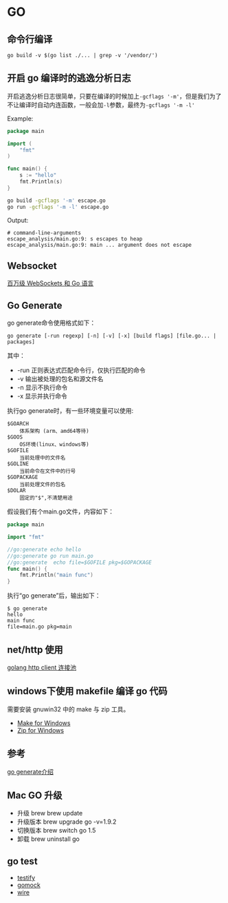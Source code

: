 # GO

## 命令行编译

```shell
go build -v $(go list ./... | grep -v '/vendor/')
```

## 开启 go 编译时的逃逸分析日志

开启逃逸分析日志很简单，只要在编译的时候加上`-gcflags '-m'`，但是我们为了不让编译时自动内连函数，一般会加`-l`参数，最终为`-gcflags '-m -l'`

Example:

```go
package main

import (
    "fmt"
)

func main() {
    s := "hello"
    fmt.Println(s)
}
```

```sh
go build -gcflags '-m' escape.go
go run -gcflags '-m -l' escape.go
```

Output:

```shell
# command-line-arguments
escape_analysis/main.go:9: s escapes to heap
escape_analysis/main.go:9: main ... argument does not escape
```

## Websocket

[百万级 WebSockets 和 Go 语言](https://colobu.com/2017/12/13/A-Million-WebSockets-and-Go/)

## Go Generate

go generate命令使用格式如下：

```shell
go generate [-run regexp] [-n] [-v] [-x] [build flags] [file.go... | packages]
```

其中：

- -run 正则表达式匹配命令行，仅执行匹配的命令
- -v 输出被处理的包名和源文件名
- -n 显示不执行命令
- -x 显示并执行命令

执行go generate时，有一些环境变量可以使用:

```shell
$GOARCH
    体系架构 (arm、amd64等待)
$GOOS
    OS环境(linux、windows等)
$GOFILE
    当前处理中的文件名
$GOLINE
    当前命令在文件中的行号
$GOPACKAGE
    当前处理文件的包名
$DOLAR
    固定的"$",不清楚用途
```

假设我们有个main.go文件，内容如下：

```go
package main

import "fmt"

//go:generate echo hello
//go:generate go run main.go
//go:generate  echo file=$GOFILE pkg=$GOPACKAGE
func main() {
    fmt.Println("main func")
}
```

执行“go generate”后，输出如下：

```shell
$ go generate
hello
main func
file=main.go pkg=main
```

## net/http 使用

[golang http client 连接池](http://oohcode.com/2018/06/01/golang-http-client-connection-pool/)

## windows下使用 makefile 编译 go 代码

需要安装 gnuwin32 中的 make 与 zip 工具。  

- [Make for Windows](http://gnuwin32.sourceforge.net/packages/make.htm)
- [Zip for Windows](http://gnuwin32.sourceforge.net/packages/zip.htm)

## 参考

[go generate介绍](https://www.jianshu.com/p/a866147021da)

## Mac GO 升级

- 升级 brew brew update
- 升级版本 brew upgrade go -v=1.9.2
- 切换版本 brew switch go 1.5
- 卸载 brew uninstall go
  
## go test

- [testify](https://github.com/stretchr/testify)
- [gomock](https://github.com/golang/mock)
- [wire](https://github.com/google/wire)
